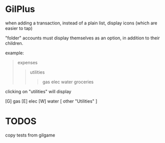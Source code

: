 # GilPlus

when adding a transaction, instead of a plain list, display icons (which are easier to tap)

"folder" accounts must display themselves as an option, in addition to their children.

example:

> expenses
> > utilities
> > > gas
> > > elec
> > > water
> > groceries

clicking on "utilities" will display

[G] gas  [E] elec  [W] water
[ other "Utilities" ]

# TODOS

copy tests from gilgame


